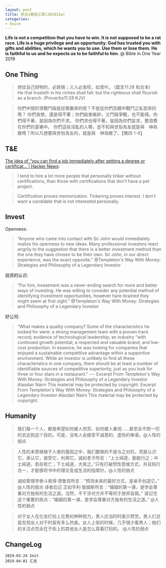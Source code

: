```yaml
---
layout: post
title: 听见x第拾三周(201913w) 
categories:
- Voice
---
```

**Life is not a competition that you have to win. It is not supposed to be a rat race. Life is a huge privilege and an opportunity. God has trusted you with gifts and abilities, which he wants you to use. Use them or lose them. He is faithful to us and he expects us to be faithful to him.** @ Bible in One Year 2019

## One Thing

> 倚仗自己财物的，必跌倒；义人必发旺，如青叶。 (箴言11:28 和合本)   
> He that trusteth in his riches shall fall: but the righteous shall flourish as a branch. (Proverbs11:28 KJV)

> 你們中間的爭戰鬥毆是從哪裏來的呢？不是從你們百體中戰鬥之私慾來的嗎？ 你們貪戀，還是得不著；你們殺害嫉妒，又鬥毆爭戰，也不能得。你們得不著，是因為你們不求。 你們求也得不著，是因為你們妄求，要浪費在你們的宴樂中。 你們這些淫亂的人哪，豈不知與世俗為友就是與　神為敵嗎？所以凡想要與世俗為友的，就是與　神為敵了。【雅四 1-4】

## T&E

[The idea of “you can find a job immediately after getting a degree or certificat... | Hacker News](https://news.ycombinator.com/item?id=19062624):

> I tend to hire a lot more people that personally tinker without certifications, than those with certifications that don't have a pet project.   

> Certification proves memorization. Tinkering proves interest. I don't want a candidate that is not interested personally.  

## Invest

Openness:

> “Anyone who came into contact with Sir John would immediately realize his openness to new ideas. Many professional investors react angrily to the suggestion that there is a better investment method than the one they have chosen to be their own. Sir John, in our direct experience, was the exact opposite.”  @Templeton's Way With Money: Strategies and Philosophy of a Legendary Investor

投资的认识:

> “For him, investment was a never-ending search for more and better ways of investing. He was willing to consider any potential method of identifying investment opportunities, however hare-brained they might seem at first sight.” @Templeton's Way With Money: Strategies and Philosophy of a Legendary Investor

好公司:

> “What makes a quality company? Some of the characteristics he looked for were: a strong management team with a proven track record; evidence of technological leadership; an industry “with continued growth potential; a respected and valuable brand; and low-cost production. In essence, he was looking for companies that enjoyed a sustainable competitive advantage within a supportive environment. While an investor is unlikely to find all these characteristics in one company, there should be at least a number of identifiable sources of competitive superiority, just as you look for three or four stars in a restaurant.”  --- Excerpt From Templeton's Way With Money: Strategies and Philosophy of a Legendary Investor Alasdair Nairn This material may be protected by copyright. Excerpt From Templeton's Way With Money: Strategies and Philosophy of a Legendary Investor Alasdair Nairn This material may be protected by copyright.

## Humanity

> 我们每一个人，都是希望如何被人欣赏、如何被人重视……甚至会不顾一切的去达到这个目的。可是，没有人会接受不诚恳的、虚伪的奉承。@人性的弱点  

> 人性的本质根植于人类的基因之中，我们要做的不是与之对抗，而是认识它，承认它，接受它，利用它。诚如老子所言：“上士闻道，勤能行之；中士闻道，若存若亡；下士闻道，大笑之。”只有打破惯性思维方式，并且知行合一，才能够将书中的理论变成生活的指南针。@人性的弱点

> 诚如管理学泰斗彼得·德鲁克所言：“预测未来的最好方式，是亲手创造它。” @人性的弱点 译者后记 
> 正如亨利·詹姆斯所言：“婚姻的第一课，是学会尊重对方独有的生活之道。当然，不干涉对方并不等同于放弃自我。” 请记住这个重要的观点：“婚姻的第一课，是学会尊重对方独有的生活之道。” @人性的弱点

> 对于女人在化妆打扮上花费的种种努力，男人应当时时表示赞赏。男人们总是忽视女人对于时装有多么热衷。女人上街的时候，几乎很少看男人；她们的关注点完全在于街上的其他女人是怎么穿着打扮的。 @人性的弱点

## ChangeLog

```
2019-03-24 Init
2019-04-01 汇总
```
